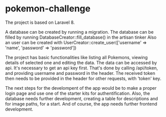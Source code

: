 # pokemon-challenge

The project is based on Laravel 8.

A database can be created by running a migration.
The database can be filled by running DatabaseCreator::fill_database() in the artisan tinker
Also an user can be created with UserCreator::create_user(['username' => 'name', 'password' => 'password'])

The project has basic functionalities like listing all Pokemons, viewing details of selected one and editing the data.
The data can be accessed by api. It's necessary to get an api key first. That's done by calling /api/token, and providing username and password in the header. The received token then needs to be provided in the header for other requests, with 'token' key.

The next steps for the develompent of the app would be to make a proper login page and use one of the starter kits for authentification.
Also, the database needs further development, creating a table for descriptions and for image paths, for a start.
And of course, the app needs further frontend development.
